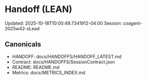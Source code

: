 # Handoff (LEAN)
Updated: 2025-10-18T10:00:49.7341912-04:00
Session: coagent-2025w42-sLead

## Canonicals
- HANDOFF: docs/HANDOFFS/HANDOFF_LATEST.md
- Contract: docs/HANDOFFS/SessionContract.json
- README:  README.md
- Metrics: docs/METRICS_INDEX.md
